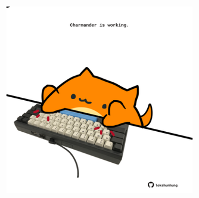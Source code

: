 <!-- built at 21/07/2021, 05:01:30 UTC -->
<p align="center">
  <img width="500" height="500" src="./ReadmeImage.svg">
</p>
